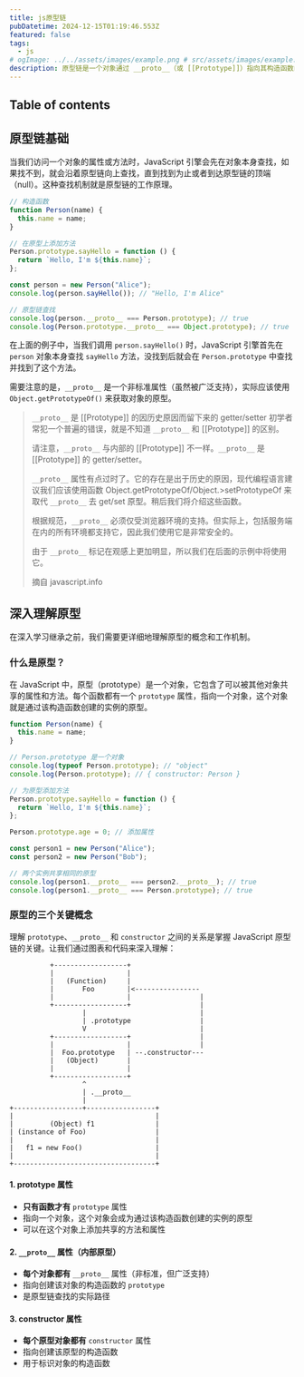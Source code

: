 ```yaml
---
title: js原型链
pubDatetime: 2024-12-15T01:19:46.553Z
featured: false
tags:
  - js
# ogImage: ../../assets/images/example.png # src/assets/images/example.png
description: 原型链是一个对象通过 __proto__（或 [[Prototype]]）指向其构造函数的 prototype 对象，从而形成的一条对象查找链，用于属性和方法的继承。
---
```


## Table of contents

## 原型链基础

当我们访问一个对象的属性或方法时，JavaScript 引擎会先在对象本身查找，如果找不到，就会沿着原型链向上查找，直到找到为止或者到达原型链的顶端（null）。这种查找机制就是原型链的工作原理。

```javascript
// 构造函数
function Person(name) {
  this.name = name;
}

// 在原型上添加方法
Person.prototype.sayHello = function () {
  return `Hello, I'm ${this.name}`;
};

const person = new Person("Alice");
console.log(person.sayHello()); // "Hello, I'm Alice"

// 原型链查找
console.log(person.__proto__ === Person.prototype); // true
console.log(Person.prototype.__proto__ === Object.prototype); // true
```

在上面的例子中，当我们调用 `person.sayHello()` 时，JavaScript 引擎首先在 `person` 对象本身查找 `sayHello` 方法，没找到后就会在 `Person.prototype` 中查找并找到了这个方法。

需要注意的是，`__proto__` 是一个非标准属性（虽然被广泛支持），实际应该使用 `Object.getPrototypeOf()` 来获取对象的原型。

> `__proto__` 是 [[Prototype]] 的因历史原因而留下来的 getter/setter
> 初学者常犯一个普遍的错误，就是不知道 `__proto__` 和 [[Prototype]] 的区别。
>
> 请注意，`__proto__` 与内部的 [[Prototype]] 不一样。`__proto__` 是 [[Prototype]] 的 getter/setter。
>
> `__proto__` 属性有点过时了。它的存在是出于历史的原因，现代编程语言建议我们应该使用函数 Object.getPrototypeOf/Object.>setPrototypeOf 来取代 `__proto__` 去 get/set 原型。稍后我们将介绍这些函数。
>
> 根据规范，`__proto__` 必须仅受浏览器环境的支持。但实际上，包括服务端在内的所有环境都支持它，因此我们使用它是非常安全的。
>
> 由于 `__proto__` 标记在观感上更加明显，所以我们在后面的示例中将使用它。
>
> 摘自 javascript.info

## 深入理解原型

在深入学习继承之前，我们需要更详细地理解原型的概念和工作机制。

### 什么是原型？

在 JavaScript 中，原型（prototype）是一个对象，它包含了可以被其他对象共享的属性和方法。每个函数都有一个 `prototype` 属性，指向一个对象，这个对象就是通过该构造函数创建的实例的原型。

```javascript
function Person(name) {
  this.name = name;
}

// Person.prototype 是一个对象
console.log(typeof Person.prototype); // "object"
console.log(Person.prototype); // { constructor: Person }

// 为原型添加方法
Person.prototype.sayHello = function () {
  return `Hello, I'm ${this.name}`;
};

Person.prototype.age = 0; // 添加属性

const person1 = new Person("Alice");
const person2 = new Person("Bob");

// 两个实例共享相同的原型
console.log(person1.__proto__ === person2.__proto__); // true
console.log(person1.__proto__ === Person.prototype); // true
```

### 原型的三个关键概念

理解 `prototype`、`__proto__` 和 `constructor` 之间的关系是掌握 JavaScript 原型链的关键。让我们通过图表和代码来深入理解：

```
          +------------------+
          |                  |
          |   (Function)     |
          |       Foo        |<----------------
          |                  |                 |
          +------------------+                 |
                  |                            |
                  | .prototype                 |
                  V                            |
          +------------------+                 |
          |                  |                 |
          |  Foo.prototype   | --.constructor---
          |   (Object)       |
          |                  |
          +------------------+
                  ^
                  | .__proto__
                  |
+-----------------+-----------------+
|                                   |
|         (Object) f1               |
| (instance of Foo)                 |
|                                   |
|   f1 = new Foo()                  |
|                                   |
+-----------------------------------+
```

#### 1. prototype 属性

- **只有函数才有** `prototype` 属性
- 指向一个对象，这个对象会成为通过该构造函数创建的实例的原型
- 可以在这个对象上添加共享的方法和属性

#### 2. `__proto__` 属性（内部原型）

- **每个对象都有** `__proto__` 属性（非标准，但广泛支持）
- 指向创建该对象的构造函数的 `prototype`
- 是原型链查找的实际路径

#### 3. constructor 属性

- **每个原型对象都有** `constructor` 属性
- 指向创建该原型的构造函数
- 用于标识对象的构造函数
